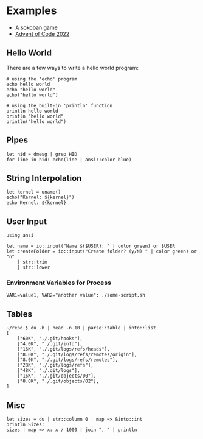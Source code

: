 # Examples

* [A sokoban game](https://github.com/PaddiM8/elk/tree/main/examples/sokoban)
* [Advent of Code 2022](https://github.com/PaddiM8/elk/tree/main/examples/advent-of-code-2022)

## Hello World

There are a few ways to write a hello world program:

```elk
# using the 'echo' program
echo hello world
echo "hello world"
echo("hello world")

# using the built-in 'println' function
println hello world
println "hello world"
println("hello world")
```

## Pipes

```elk
let hid = dmesg | grep HID
for line in hid: echo(line | ansi::color blue)
```

## String Interpolation

```elk
let kernel = uname()
echo("Kernel: ${kernel}")
echo Kernel: ${kernel}
```

## User Input

```elk
using ansi

let name = io::input("Name ${$USER}: " | color green) or $USER
let createFolder = io::input("Create folder? (y/N) " | color green) or "n"
    | str::trim
    | str::lower
```

### Environment Variables for Process

```elk
VAR1=value1, VAR2="another value": ./some-script.sh
```

## Tables

```elk
~/repo ❯ du -h | head -n 10 | parse::table | into::list
[
    ["60K", "./.git/hooks"],
    ["4.0K", "./.git/info"],
    ["16K", "./.git/logs/refs/heads"],
    ["8.0K", "./.git/logs/refs/remotes/origin"],
    ["8.0K", "./.git/logs/refs/remotes"],
    ["28K", "./.git/logs/refs"],
    ["48K", "./.git/logs"],
    ["16K", "./.git/objects/00"],
    ["8.0K", "./.git/objects/02"],
]
```

## Misc

```elk
let sizes = du | str::column 0 | map => &into::int
println Sizes:
sizes | map => x: x / 1000 | join ", " | println
```